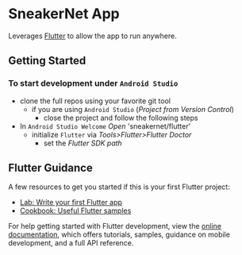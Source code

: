SneakerNet App
================================================================================
Leverages [Flutter](https://flutter.dev/) to allow the app to run anywhere.

Getting Started
--------------------------------------------------------------------------------
### To start development under `Android Studio`
* clone the full repos using your favorite git tool
  * if you are using `Android Studio` (*Project from Version Control*)
    * close the project and follow the following steps
* In `Android Studio Welcome` *Open* 'sneakernet/flutter'
  * initialize `Flutter` via *Tools>Flutter>Flutter Doctor*
    * set the *Flutter SDK path*


Flutter Guidance
--------------------------------------------------------------------------------
A few resources to get you started if this is your first Flutter project:

- [Lab: Write your first Flutter app](https://docs.flutter.dev/get-started/codelab)
- [Cookbook: Useful Flutter samples](https://docs.flutter.dev/cookbook)

For help getting started with Flutter development, view the
[online documentation](https://docs.flutter.dev/), which offers tutorials,
samples, guidance on mobile development, and a full API reference.

